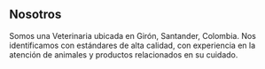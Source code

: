 

## Nosotros

Somos una Veterinaria ubicada en Girón, Santander, Colombia.  Nos identificamos con estándares de alta calidad, con experiencia en la atención de animales y productos relacionados en su cuidado.